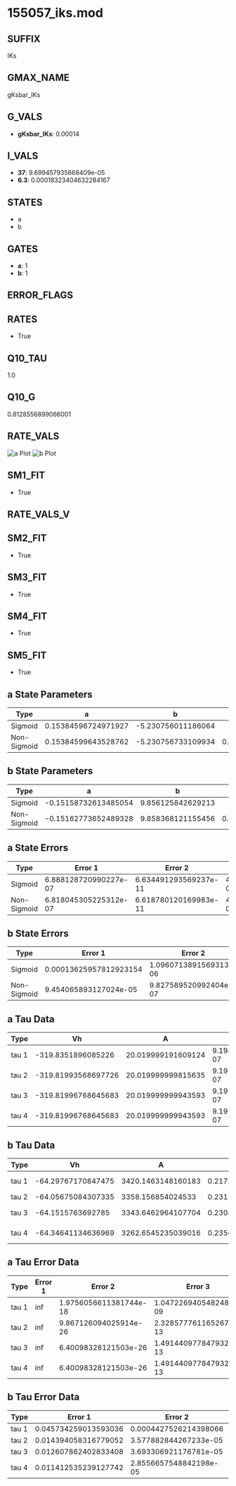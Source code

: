 # 155057_iks.mod

## SUFFIX

IKs

## GMAX_NAME

gKsbar_IKs

## G_VALS

- **gKsbar_IKs**: 0.00014

## I_VALS

- **37**: 9.699457935668409e-05
- **6.3**: 0.00018323404632284167

## STATES

- a
- b

## GATES

- **a**: 1
- **b**: 1

## ERROR_FLAGS


## RATES

- True

## Q10_TAU

1.0

## Q10_G

0.8128556899066001

## RATE_VALS

![a Plot](/Users/pbozelos/Dropbox/icg-Chai-Panos/supermodels/output_markdown_files/K/155057_iks.mod/images/a.png)
![b Plot](/Users/pbozelos/Dropbox/icg-Chai-Panos/supermodels/output_markdown_files/K/155057_iks.mod/images/b.png)

## SM1_FIT

- True

## RATE_VALS_V

## SM2_FIT

- True

## SM3_FIT

- True

## SM4_FIT

- True

## SM5_FIT

- True

## a State Parameters

| Type | a | b | c | d |
| --- | --- | --- | --- | --- |
| Sigmoid | 0.15384596724971927 | -5.230756011186064 |
| Non-Sigmoid | 0.15384599643528762 | -5.230756733109934 | 0.9999999175922748 | 8.633075772410934e-08 |

## b State Parameters

| Type | a | b | c | d |
| --- | --- | --- | --- | --- |
| Sigmoid | -0.15158732613485054 | 9.856125842629213 |
| Non-Sigmoid | -0.15162773652489328 | 9.858368121155456 | 0.9998312931067332 | 1.2725628367859711e-05 |

## a State Errors

| Type | Error 1 | Error 2 | Error 3 |
| --- | --- | --- | --- |
| Sigmoid | 6.888128720990227e-07 | 6.634491293569237e-11 | 4.3043831402588094e-07 |
| Non-Sigmoid | 6.818045305225312e-07 | 6.618780120169983e-11 | 4.260588100205191e-07 |

## b State Errors

| Type | Error 1 | Error 2 | Error 3 |
| --- | --- | --- | --- |
| Sigmoid | 0.00013625957812923154 | 1.0960713891569313e-06 | 0.00011715655171162779 |
| Non-Sigmoid | 9.454065893127024e-05 | 9.827589520992404e-07 | 8.128645155812792e-05 |

## a Tau Data

| Type | Vh | A | b1 | b2 | c1 | c2 | d1 | d2 | e1 | e2 |
| --- | --- | --- | --- | --- | --- | --- | --- | --- | --- | --- |
| tau 1 | -319.8351896085226 | 20.019999191609124 | 9.194206730640745e-07 | 9.188923851945158e-07 |
| tau 2 | -319.81993568697726 | 20.019999999815635 | 9.191642709762416e-07 | 4.136665164591633e-13 | 9.191641488621076e-07 | -4.3099327297757807e-13 |
| tau 3 | -319.81996768645683 | 20.019999999943593 | 9.191641512477164e-07 | 4.136665196679271e-13 | -8.171850007841304e-17 | 9.191640912165137e-07 | -4.3099324301108666e-13 | -8.187807477788851e-17 |
| tau 4 | -319.81996768645683 | 20.019999999943593 | 9.191641512477164e-07 | 4.136665196679271e-13 | -8.171850007841304e-17 | 0.0 | 9.191640912165137e-07 | -4.3099324301108666e-13 | -8.187807477788851e-17 | 0.0 |

## b Tau Data

| Type | Vh | A | b1 | b2 | c1 | c2 | d1 | d2 | e1 | e2 |
| --- | --- | --- | --- | --- | --- | --- | --- | --- | --- | --- |
| tau 1 | -64.29767170847475 | 3420.1463148160183 | 0.21722070987173073 | 6.552431612754372e-05 |
| tau 2 | -64.05675084307335 | 3358.156854024533 | 0.23112944482112416 | 0.004318974248610826 | -0.0003088939130755196 | 1.5833083908290766e-06 |
| tau 3 | -64.1515763692785 | 3343.6462964107704 | 0.23080889327662443 | 0.003778828334218961 | -1.661069859660242e-05 | -0.0006523394167568931 | 7.42187476277765e-06 | -2.5293637852696244e-08 |
| tau 4 | -64.34641134636969 | 3262.6545235039016 | 0.23569403152044893 | 0.004453901324808901 | -7.953986837094405e-06 | -1.5690729626062283e-07 | -0.0023571134848373123 | 4.4608622007836605e-05 | -3.3633759200957476e-07 | 8.715760885266272e-10 |

## a Tau Error Data

| Type | Error 1 | Error 2 | Error 3 |
| --- | --- | --- | --- |
| tau 1 | inf | 1.9756056611381744e-18 | 1.0472269405482488e-09 |
| tau 2 | inf | 9.867126094025914e-26 | 2.3285777611652677e-13 |
| tau 3 | inf | 6.40098328121503e-26 | 1.491440977847932e-13 |
| tau 4 | inf | 6.40098328121503e-26 | 1.491440977847932e-13 |

## b Tau Error Data

| Type | Error 1 | Error 2 | Error 3 |
| --- | --- | --- | --- |
| tau 1 | 0.045734259013593036 | 0.0004427526214398066 | 0.01687329788530847 |
| tau 2 | 0.014394058316779052 | 3.577882844267233e-05 | 0.0053105754634688185 |
| tau 3 | 0.012607862402833408 | 3.693306921176781e-05 | 0.004651572423131642 |
| tau 4 | 0.011412535239127742 | 2.8556657548842198e-05 | 0.004210565796182423 |

